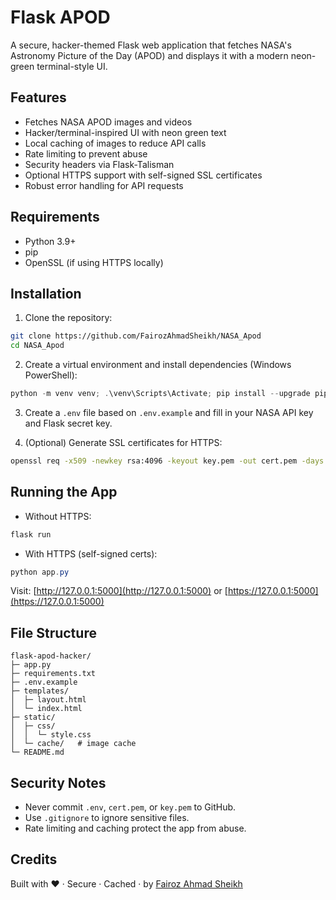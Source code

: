 # Flask APOD 

A secure, hacker-themed Flask web application that fetches NASA's Astronomy Picture of the Day (APOD) and displays it with a modern neon-green terminal-style UI.

## Features

* Fetches NASA APOD images and videos
* Hacker/terminal-inspired UI with neon green text
* Local caching of images to reduce API calls
* Rate limiting to prevent abuse
* Security headers via Flask-Talisman
* Optional HTTPS support with self-signed SSL certificates
* Robust error handling for API requests

## Requirements

* Python 3.9+
* pip
* OpenSSL (if using HTTPS locally)

## Installation

1. Clone the repository:

```bash
git clone https://github.com/FairozAhmadSheikh/NASA_Apod
cd NASA_Apod
```

2. Create a virtual environment and install dependencies (Windows PowerShell):

```powershell
python -m venv venv; .\venv\Scripts\Activate; pip install --upgrade pip; pip install -r requirements.txt
```

3. Create a `.env` file based on `.env.example` and fill in your NASA API key and Flask secret key.

4. (Optional) Generate SSL certificates for HTTPS:

```bash
openssl req -x509 -newkey rsa:4096 -keyout key.pem -out cert.pem -days 365 -nodes
```

## Running the App

* Without HTTPS:

```powershell
flask run
```

* With HTTPS (self-signed certs):

```powershell
python app.py
```

Visit: [http://127.0.0.1:5000](http://127.0.0.1:5000) or [https://127.0.0.1:5000](https://127.0.0.1:5000)

## File Structure

```
flask-apod-hacker/
├─ app.py
├─ requirements.txt
├─ .env.example
├─ templates/
│  ├─ layout.html
│  └─ index.html
├─ static/
│  ├─ css/
│  │  └─ style.css
│  └─ cache/   # image cache
└─ README.md
```

## Security Notes

* Never commit `.env`, `cert.pem`, or `key.pem` to GitHub.
* Use `.gitignore` to ignore sensitive files.
* Rate limiting and caching protect the app from abuse.

## Credits

Built with ❤️ · Secure · Cached · by [Fairoz Ahmad Sheikh](https://github.com/FairozAhmadSheikh)
